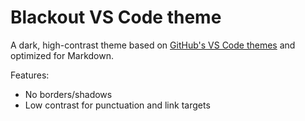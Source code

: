 # Blackout VS Code theme

A dark, high-contrast theme based on [GitHub's VS Code themes](https://github.com/primer/github-vscode-theme) and optimized for Markdown.

Features:

- No borders/shadows
- Low contrast for punctuation and link targets
